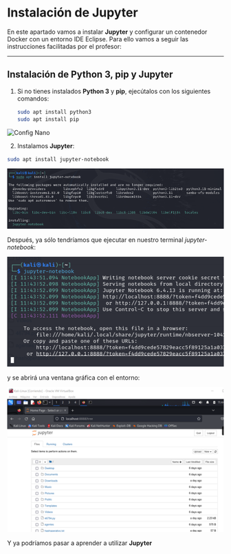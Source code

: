 # Instalación de Jupyter

En este apartado vamos a instalar **Jupyter** y configurar un contenedor Docker con un entorno IDE Eclipse. Para ello vamos a seguir las instrucciones facilitadas por el profesor:

---

## Instalación de Python 3, pip y Jupyter

1. Si no tienes instalados **Python 3** y **pip**, ejecútalos con los siguientes comandos:

   ```bash
   sudo apt install python3
   sudo apt install pip

<p>
    <img src="imagenes\1.png" alt="Config Nano">
</p>

2. Instalamos **Jupyter**:

```bash
sudo apt install jupyter-notebook
```

<p>
    <img src="imagenes\2.png" alt="Config Nano">
</p>

Después, ya sólo tendríamos que ejecutar en nuestro terminal *jupyter-notebook*:

<p>
    <img src="imagenes\3.png" alt="Config Nano">
</p>

 y se abrirá una ventana gráfica con el entorno:

<p>
    <img src="imagenes\4.png" alt="Config Nano">
</p>

Y ya podríamos pasar a aprender a utilizar **Jupyter**
